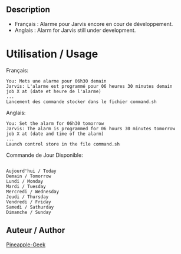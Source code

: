 ## Description
* Français : Alarme pour Jarvis encore en cour de développement.
* Anglais : Alarm for Jarvis still under development.

# Utilisation / Usage

Français:
```
You: Mets une alarme pour 06h30 demain
Jarvis: L'alarme est programmé pour 06 heures 30 minutes demain
job X at (date et heure de l'alarme)
...
Lancement des commande stocker dans le fichier command.sh

```
Anglais:
```
You: Set the alarm for 06h30 tomorrow
Jarvis: The alarm is programmed for 06 hours 30 minutes tomorrow
job X at (date and time of the alarm)
...
Launch control store in the file command.sh

```
Commande de Jour Disponible:
```

Aujourd'hui / Today
Demain / Tomorrow
Lundi / Monday
Mardi / Tuesday
Mercredi / Wednesday
Jeudi / Thursday
Vendredi / Friday
Samedi / Sathurday
Dimanche / Sunday

```

## Auteur / Author
[Pineapple-Geek](https://www.facebook.com/Pineapple.Geek)
